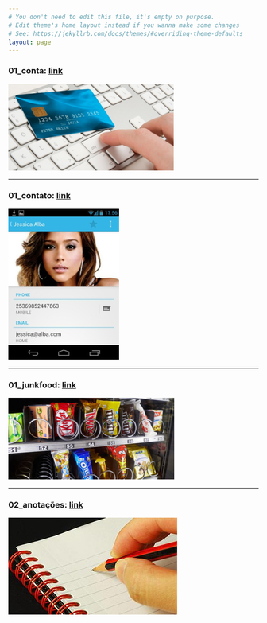 ```yaml
---
# You don't need to edit this file, it's empty on purpose.
# Edit theme's home layout instead if you wanna make some changes
# See: https://jekyllrb.com/docs/themes/#overriding-theme-defaults
layout: page
---
```


### 01_conta: [link](/poo/2017/04/04/01_conta.html)
![](/assets/01_conta/figura.png)

---
### 01_contato: [link](/poo/2017/04/04/01_contato.html)
![](/assets/01_contato/figura.png)

---
### 01_junkfood: [link](/poo/2017/04/04/01_junkfood.html)
![](/assets/01_junkfood/figura.png)

---
### 02_anotações: [link](/poo/2017/04/04/02_anotacoes.html)
![](/assets/02_anotacoes/figura.jpeg)
